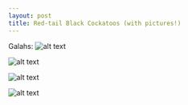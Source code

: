 ```yaml
---
layout: post
title: Red-tail Black Cockatoos (with pictures!)
---
```



Galahs: ![alt text](https://raw.githubusercontent.com/jss367/jss367.github.io/master/images/rtbc_flying.jpg "Red-tailed black cockatoo")

![alt text](https://raw.githubusercontent.com/jss367/jss367.github.io/master/images/rtb_cockatoo_tree.jpg "Red-tailed black cockatoo")

![alt text](https://raw.githubusercontent.com/jss367/jss367.github.io/master/images/rtbc_solo.jpg "Red-tailed black cockatoo")

![alt text](https://raw.githubusercontent.com/jss367/jss367.github.io/master/images/rtbc_pair.jpg "Red-tailed black cockatoo")

